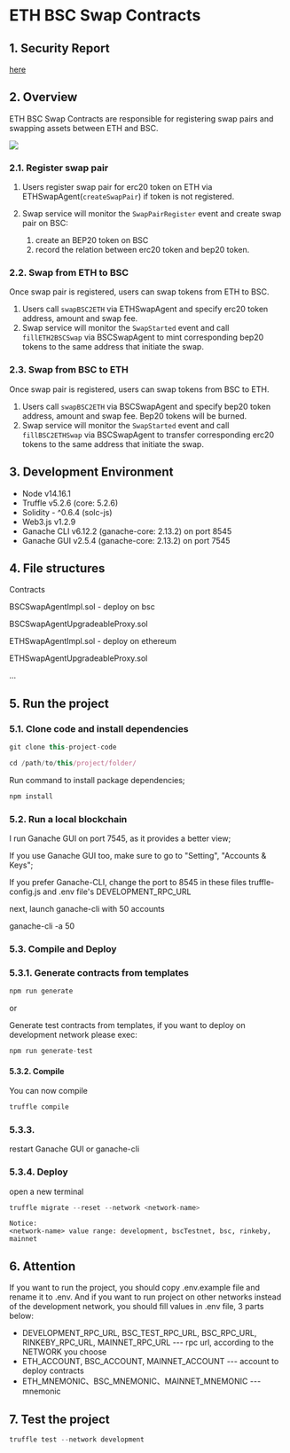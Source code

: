 # ETH BSC Swap Contracts

## 1. Security Report

[here](SecurityAssessment.pdf)

## 2. Overview
ETH BSC Swap Contracts are responsible for registering swap pairs and swapping assets between ETH and BSC.

![](./assets/eth-bsc-swap.png)

### 2.1. Register swap pair

1. Users register swap pair for erc20 token on ETH via ETHSwapAgent(`createSwapPair`) if token is not registered.
2. Swap service will monitor the `SwapPairRegister` event and create swap pair on BSC: 
    
    1. create an BEP20 token on BSC
    2. record the relation between erc20 token and bep20 token.

### 2.2. Swap from ETH to BSC

Once swap pair is registered, users can swap tokens from ETH to BSC.

1. Users call `swapBSC2ETH` via ETHSwapAgent and specify erc20 token address, amount and swap fee.
2. Swap service will monitor the `SwapStarted` event and call `fillETH2BSCSwap` via BSCSwapAgent to mint corresponding bep20
tokens to the same address that initiate the swap.

### 2.3. Swap from BSC to ETH

Once swap pair is registered, users can swap tokens from BSC to ETH.

1. Users call `swapBSC2ETH` via BSCSwapAgent and specify bep20 token address, amount and swap fee. Bep20 tokens will be burned.
2. Swap service will monitor the `SwapStarted` event and call `fillBSC2ETHSwap` via BSCSwapAgent to transfer corresponding erc20
   tokens to the same address that initiate the swap.

## 3. Development Environment

- Node v14.16.1
- Truffle v5.2.6 (core: 5.2.6)
- Solidity - ^0.6.4 (solc-js)
- Web3.js v1.2.9
- Ganache CLI v6.12.2 (ganache-core: 2.13.2) on port 8545
- Ganache GUI v2.5.4 (ganache-core: 2.13.2) on port 7545

## 4. File structures

Contracts

BSCSwapAgentImpl.sol - deploy on bsc

BSCSwapAgentUpgradeableProxy.sol

ETHSwapAgentImpl.sol - deploy on ethereum

ETHSwapAgentUpgradeableProxy.sol

...

## 5. Run the project

### 5.1. Clone code and install dependencies

```javascript
git clone this-project-code
```

```javascript
cd /path/to/this/project/folder/
```

Run command to install package dependencies;

```javascript
npm install
```

### 5.2. Run a local blockchain

I run Ganache GUI on port 7545, as it provides a better view;

If you use Ganache GUI too, make sure to go to "Setting", "Accounts & Keys";

If you prefer Ganache-CLI, change the port to 8545 in these files
truffle-config.js and .env file's DEVELOPMENT_RPC_URL

next, launch ganache-cli with 50 accounts

ganache-cli -a 50

### 5.3. Compile and Deploy

### 5.3.1. Generate contracts from templates

```javascript
npm run generate
```

or

Generate test contracts from templates, if you want to deploy on development network please exec:
```javascript
npm run generate-test
```

#### 5.3.2. Compile
You can now compile

```javascript
truffle compile
```

### 5.3.3.
restart Ganache GUI or ganache-cli

### 5.3.4. Deploy
open a new terminal

```javascript
truffle migrate --reset --network <network-name>
```

```
Notice:
<network-name> value range: development, bscTestnet, bsc, rinkeby, mainnet
```

## 6. Attention
If you want to run the project, you should copy .env.example file and rename it to .env. And if you want to run project on other networks instead of the development network, you should fill values in .env file, 3 parts below:

- DEVELOPMENT_RPC_URL, BSC_TEST_RPC_URL, BSC_RPC_URL, RINKEBY_RPC_URL, MAINNET_RPC_URL --- rpc url, according to the NETWORK you choose
- ETH_ACCOUNT, BSC_ACCOUNT, MAINNET_ACCOUNT --- account to deploy contracts
- ETH_MNEMONIC、BSC_MNEMONIC、MAINNET_MNEMONIC --- mnemonic

## 7. Test the project

```javascript
truffle test --network development
```
